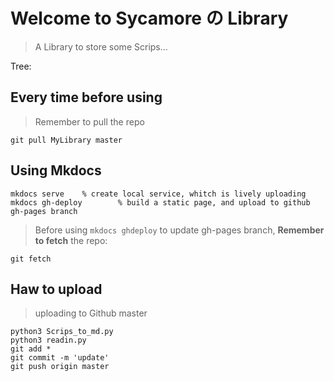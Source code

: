 # Welcome to Sycamore の Library

> A Library to store some Scrips...

Tree:

## Every time before using
> Remember to pull the repo
```shell
git pull MyLibrary master
```

## Using Mkdocs
```shell
mkdocs serve    % create local service, whitch is lively uploading
mkdocs gh-deploy        % build a static page, and upload to github gh-pages branch
```
> Before using `mkdocs ghdeploy` to update gh-pages branch,
> **Remember to fetch** the repo:
```shell
git fetch
```

## Haw to upload
> uploading to Github master
```shell
python3 Scrips_to_md.py
python3 readin.py
git add *
git commit -m 'update'
git push origin master
```

